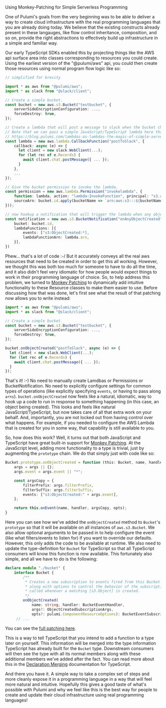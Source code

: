 Using Monkey-Patching for Simple Serverless Programming

One of Pulumi's goals from the very beginning was to be able to deliver a way to create cloud infrastructure with the real programming languages that you are already doing today. We believe that the existing constructs already present in these langauges, like flow control inheritance, composition, and so on, provide the right abstractions to effectively build up infrastructure in a simple and familiar way.

Our early TypeScript SDKs enabled this by projecting things like the AWS api surface area into classes corresponding to resources you could create.  Using the earliest version of the "@pulumi/aws" api, you could then create those resources using normal program flow logic like so:

```ts
// simplified for brevity

import * as aws from "@pulumi/aws";
import * as slack from "@slack/client";

// Create a simple bucket.
const bucket = new aws.s3.Bucket("testbucket", {
    serverSideEncryptionConfiguration: ...,
    forceDestroy: true,
});

// Create a lambda that will post a message to slack when the bucket changes.
// Note that we can pass a simple JavaScript/TypeScript lambda here thanks to the magic of Lambdas as Lambdas:
// https://blog.pulumi.com/lambdas-as-lambdas-the-magic-of-simple-serverless-functions
const lambda = new aws.lambda.CallbackFunction("postToSlack", { 
    callback: async (e) => {
      let client = new slack.WebClient(...);
      for (let rec of e.Records) {
        await client.chat.postMessage({ ... });
      }
    },
    ...
});

// Give the bucket permission to invoke the lambda.
const permission = new aws.lambda.Permission("invokelambda", {
    function: lambda, action: "lambda:InvokeFunction", principal: "s3.amazonaws.com",
    sourceArn: bucket.id.apply(bucketName => `arn:aws:s3:::${bucketName}`),
}));

// now hookup a notification that will trigger the lambda when any object is created in the bucket.
const notification = new aws.s3.BucketNotification("onAnyObjectCreated", {
    bucket: bucket.id,
    lambdaFunctions: [{
        events: ["s3:ObjectCreated:*],
        lambdaFunctionArn: lambda.arn,
    }],
})
```

Phew... that's a lot of code :-/   But it accurately conveys all the real aws resources that need to be created in order to get this all working.  However, we thought this was both too much for someone to have to do all the time, and it also didn't feel very idiomatic for how people would expect things to work in their programming language of choice.  So, to help address this problem, we turned to [Monkey Patching](https://en.wikipedia.org/wiki/Monkey_patch) to dynamically add intuitive functionality to these Resource classes to make them easier to use.  Before discussing how that was done, let's first see what the result of that patching now allows you to write instead:

```ts
import * as aws from "@pulumi/aws";
import * as slack from "@slack/client";

// Create a simple bucket.
const bucket = new aws.s3.Bucket("testbucket", {
    serverSideEncryptionConfiguration: ...,
    forceDestroy: true,
});

bucket.onObjectCreated("postToSlack", async (e) => {
  let client = new slack.WebClient(...);
  for (let rec of e.Records) {
    await client.chat.postMessage({ ... });
  }
});
```

That's it! :-)  No need to manually create Lamdbas or Permissions or BucketNotification.  No need to explicitly configure settings for common types of operations (like explicitly specifying `events`, or having to pass along `arns`).  `bucket.onObjectCreated` now feels like a natural, idiomatic, way to hook up a code to run in response to something happening (in this case, an object being created).  This looks and feels like natural JavaScript/TypeScript, but now takes care of all that extra work on your behalf.  And, importantly, you are not locked out from having control over what happens.  For example, if you needed to configure the AWS Lambda that is created for you in some way, that capability is still available to you.

So, how does this work?  Well, it turns out that both JavaScript and TypeScript have great built-in support for  [Monkey Patching](https://en.wikipedia.org/wiki/Monkey_patch).  At the JavaScript level, adding more functionality to a type is trivial, just by augmenting the `prototype` chain.  We do that simply just with code like so:

```ts
Bucket.prototype.onObjectCreated = function (this: Bucket, name, handler, args, opts) {
    args = args || {};
    args.event = args.event || "*";

    const argsCopy = {
        filterPrefix: args.filterPrefix,
        filterSuffix: args.filterSuffix,
        events: ["s3:ObjectCreated:" + args.event],
    };

    return this.onEvent(name, handler, argsCopy, opts);
}
```

Here you can see how we've added the `onObjectCreated` method to `Bucket`'s `prototype` so that it will be available on all instances of `aws.s3.Bucket`.  We also allow optional arguments to be passed in to help configure the event (like what filters/events to listen for) if you want to override our defaults.  However, this only adds the code to be available at runtime.  We also need to update the type-definition for `Bucket` for TypeScript so that all TypeScript consumers will know this function is now available.  This fortunately also simple, and all we have to do is the following:

```ts
declare module "./bucket" {
    interface Bucket {
        /**
         * Creates a new subscription to events fired from this Bucket to the handler provided,
         * along with options to control the behavior of the subscription.  The handler will be
         * called whenever a matching [s3.Object] is created.
         */
        onObjectCreated(
            name: string, handler: BucketEventHandler,
            args?: ObjectCreatedSubscriptionArgs,
            opts?: pulumi.ComponentResourceOptions): BucketEventSubscription;
     // ...
```

You can see the [full patching here](https://github.com/pulumi/pulumi-aws/blob/71f11fdea5c7224dd93b774c450d6fc7f0d44b88/sdk/nodejs/s3/s3Mixins.ts#L210-L253).

This is a way to tell TypeScript that you intend to add a function to a type later on yourself.  This information will be merged into the type information TypeScript has already built for the `Bucket` type.  Downstream consumers will then see the type with all its normal members along with these additional members we've added after the fact.  You can read more about this in the [Declaration Merging](https://www.typescriptlang.org/docs/handbook/declaration-merging.html) documentation for TypeScript.

And there you have it.  A simple way to take a complex set of steps and more cleanly expose it in a programming language in a way that will feel more natural and intuitive.  Hopefully this gives a good taste of what's possible with Pulumi and why we feel like this is the best way for people to create and update their cloud infrastructure using real programming languages!
